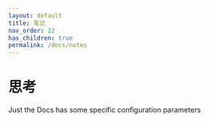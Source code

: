 ```yaml
---
layout: default
title: 笔记
nav_order: 22
has_children: true
permalink: /docs/notes
---
```


# 思考

Just the Docs has some specific configuration parameters


